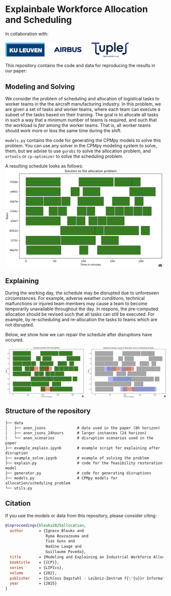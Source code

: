 # Explainbale Workforce Allocation and Scheduling

In collaboration with:

<div style="display: flex; align-items: center; gap: 10px;">
  <img src="fig/KUL_logo.png" width=25%>
  <img src="fig/Airbus_Logo.png" width=25%>
  <img src="fig/TUPLES_logo.webp", width=25%>
</div>


This repository contains the code and data for reproducing the results in our paper:

## Modeling and Solving
We consider the problem of scheduling and allocation of logistical tasks to worker teams in the the aircraft manufacturing industry.
In this problem, we are given a set of tasks and worker teams, where each team can execute a subset of the tasks based on their training.
The goal is to allocate all tasks in such a way that a minimum number of teams is required, and such that the workload is _fair_ among the worker teams.
That is, all worker teams should work more or less the same time during the shift.

`models.py` contains the code for generating the CPMpy models to solve this problem. You can use any solver in the CPMpy modeling system to solve, them, but we advise to use `gurobi` to solve the allocation problem, and `ortools` or `cp-optimizer` to solve the scheduling problem.

A resulting schedule looks as follows:
![Optimal and fair schedule](fig/solution.png)

## Explaining
During the working day, the schedule may be disrupted due to unforeseen circomstances.
For example, adverse weather conditions, technical malfunctions or injured team members may cause a team to become temporarily unavailable throughout the day.
In respons, the pre-computed allocation should be revised such that all tasks can still be executed.
For example, by re-scheduling and re-allocation the tasks to teams which are not disrupted.

Below, we show how we can repair the schedule after disruptions have occured.

<div style="display: flex; align-items: center; gap: 10px;">
  <img src="fig/disruption.png" width=50%>
  <img src="fig/repair.png" width=50%>
</div>


## Structure of the repository
```
├── data
│   ├── anon_jsons              # data used in the paper (8h horizon)
│   ├── anon_jsons_24hours      # larger instances (24 horizon)
│   └── anon_scenarios          # disruption scenarios used in the paper
├── example_explain.ipynb       # example script for explaining after disruption
├── example_solve.ipynb         # example of solving the problem
├── explain.py                  # code for the feasibility restoration model
├── generator.py                # code for generating disruptions
├── models.py                   # CPMpy models for allocation/scheduling problem
└── utils.py
```

## Citation

If you use the models or data from this repository, please consider citing:
```bibtex
@inproceedings{bleukx2025allocation,
  author       = {Ignace Bleukx and
                  Ryma Bouzazouma and
                  Tias Guns and
                  Nadine Laage and
                  Guillaume Poveda},
  title        = {Modeling and Explaining an Industrial Workforce Allocation and Scheduling Problem},
  booktitle    = {{CP}},
  series       = {LIPIcs},
  volume       = {282},
  publisher    = {Schloss Dagstuhl - Leibniz-Zentrum f{\"{u}}r Informatik},
  year         = {2025}
}
```